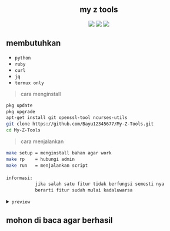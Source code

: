 <h2 align="center">my z tools</h2>
<p align="center">
<img src="https://img.shields.io/static/v1?label=My+Z-Tools&message=%20&logo=nano&style=for-the-badge">
<img src="https://img.shields.io/static/v1?label=by+pejuang+kentang&message=%20&logo=rust&style=for-the-badge&color=green">
<img src="https://img.shields.io/static/v1?label=version&message=0.1v&logo=apache&style=for-the-badge&color=green">
</p>

## membutuhkan
- `python`
- `ruby`
- `curl`
- `jq`
- `termux only`

> cara menginstall
```bash
pkg update
pkg upgrade
apt-get install git openssl-tool ncurses-utils
git clone https://github.com/Bayu12345677/My-Z-Tools.git
cd My-Z-Tools
```

> cara menjalankan
```bash
make setup = menginstall bahan agar work
make rp    = hubungi admin
make run   = menjalankan script

informasi:
           jika salah satu fitur tidak berfungsi semesti nya
           berarti fitur sudah mulai kadaluwarsa
```

<details close>
   <summary><code>preview</code></summary>
   <p>
      <img src="https://github.com/Bayu12345677/My-Z-Tools/blob/master/img/Screenshot_20220621-182051~2.png">
      <img src="https://github.com/Bayu12345677/My-Z-Tools/blob/master/img/Screenshot_20220621-181450~2.png">
   </p>
</details>

## mohon di baca agar berhasil
